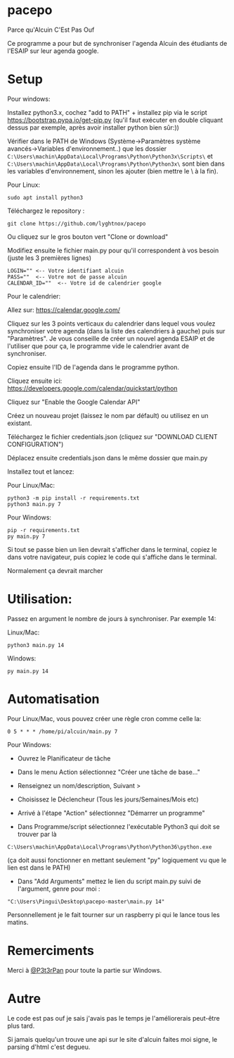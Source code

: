 # pacepo
Parce qu'Alcuin C'Est Pas Ouf

Ce programme a pour but de synchroniser l'agenda Alcuin des étudiants de l'ESAIP sur leur agenda google.

# Setup

Pour windows:

Installez python3.x, cochez "add to PATH" + installez pip via le script https://bootstrap.pypa.io/get-pip.py (qu'il faut exécuter en double cliquant dessus par exemple, après avoir installer python bien sûr:))


Vérifier dans le PATH de Windows (Système->Paramètres système avancés->Variables d'environnement..) que les dossier 
``
C:\Users\machin\AppData\Local\Programs\Python\Python3x\Scripts\
``
 et 
 ``
C:\Users\machin\AppData\Local\Programs\Python\Python3x\
``
 sont bien dans les variables d'environnement, sinon les ajouter (bien mettre le \ à la fin).

Pour Linux:
```
sudo apt install python3
```

Téléchargez le repository :
```
git clone https://github.com/lyghtnox/pacepo
```
Ou cliquez sur le gros bouton vert "Clone or download"

Modifiez ensuite le fichier main.py pour qu'il correspondent à vos besoin (juste les 3 premières lignes)
```
LOGIN="" <-- Votre identifiant alcuin 
PASS=""  <-- Votre mot de passe alcuin
CALENDAR_ID=""  <-- Votre id de calendrier google
```
Pour le calendrier:

Allez sur: https://calendar.google.com/

Cliquez sur les 3 points verticaux du calendrier dans lequel vous voulez synchroniser votre agenda (dans la liste des calendriers à gauche) puis sur "Paramètres". Je vous conseille de créer un nouvel agenda ESAIP et de l'utiliser que pour ça, le programme vide le calendrier avant de synchroniser.

Copiez ensuite l'ID de l'agenda dans le programme python.

Cliquez ensuite ici: https://developers.google.com/calendar/quickstart/python

Cliquez sur "Enable the Google Calendar API"

Créez un nouveau projet (laissez le nom par défault) ou utilisez en un existant.

Téléchargez le fichier credentials.json (cliquez sur "DOWNLOAD CLIENT CONFIGURATION")

Déplacez ensuite credentials.json dans le même dossier que main.py

Installez tout et lancez:

Pour Linux/Mac:
```
python3 -m pip install -r requirements.txt
python3 main.py 7
```

Pour Windows:
```
pip -r requirements.txt
py main.py 7
```
Si tout se passe bien un lien devrait s'afficher dans le terminal, copiez le dans votre navigateur, puis copiez le code qui s'affiche dans le terminal.

Normalement ça devrait marcher

# Utilisation:

Passez en argument le nombre de jours à synchroniser. Par exemple 14:

Linux/Mac:
```
python3 main.py 14
```
Windows:
```
py main.py 14
```
# Automatisation
Pour Linux/Mac, vous pouvez créer une règle cron comme celle la:
```
0 5 * * * /home/pi/alcuin/main.py 7
```
Pour Windows:

- Ouvrez le Planificateur de tâche

- Dans le menu Action sélectionnez "Créer une tâche de base..."

- Renseignez un nom/description, Suivant >

- Choisissez le Déclencheur (Tous les jours/Semaines/Mois etc)

- Arrivé à l'étape "Action" sélectionnez "Démarrer un programme"

- Dans Programme/script sélectionnez l'exécutable Python3 qui doit se trouver par là 
```
C:\Users\machin\AppData\Local\Programs\Python\Python36\python.exe
```
 (ça doit aussi fonctionner en mettant seulement "py" logiquement vu que le lien est dans le PATH)
 
- Dans "Add Arguments" mettez le lien du script main.py suivi de l'argument, genre pour moi :
```
"C:\Users\Pingui\Desktop\pacepo-master\main.py 14"
```
Personnellement je le fait tourner sur un raspberry pi qui le lance tous les matins.

# Remerciments
Merci à [@P3t3rPan](https://github.com/P3t3rPan) pour toute la partie sur Windows.

# Autre
Le code est pas ouf je sais j'avais pas le temps je l'améliorerais peut-être plus tard.

Si jamais quelqu'un trouve une api sur le site d'alcuin faites moi signe, le parsing d'html c'est degueu.
